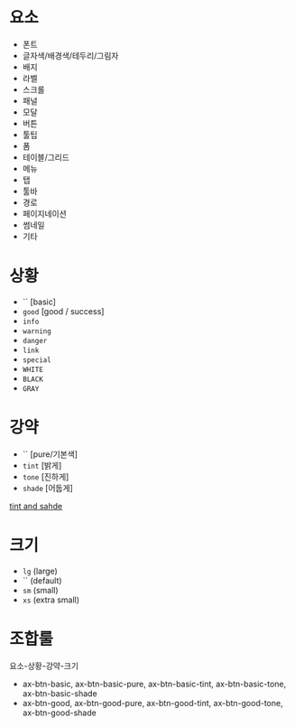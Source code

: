 # 요소
* 폰트
* 글자색/배경색/테두리/그림자
* 배지
* 라벨
* 스크롤
* 패널
* 모달
* 버튼
* 툴팁
* 폼
* 테이블/그리드
* 메뉴
* 탭
* 툴바
* 경로
* 페이지네이션
* 썸네일
* 기타

# 상황
* `` [basic]
* `good` [good / success]
* `info`
* `warning`
* `danger`
* `link`
* `special`
* `WHITE`
* `BLACK`
* `GRAY`

# 강약
* `` [pure/기본색]
* `tint` [밝게]
* `tone` [진하게]
* `shade` [어둡게]

[tint and sahde](http://en.wikipedia.org/wiki/Tints_and_shades)

# 크기
* `lg` (large)
* `` (default)
* `sm` (small)
* `xs` (extra small)


# 조합룰
요소-상황-강약-크기

* ax-btn-basic, ax-btn-basic-pure, ax-btn-basic-tint, ax-btn-basic-tone, ax-btn-basic-shade
* ax-btn-good, ax-btn-good-pure, ax-btn-good-tint, ax-btn-good-tone, ax-btn-good-shade